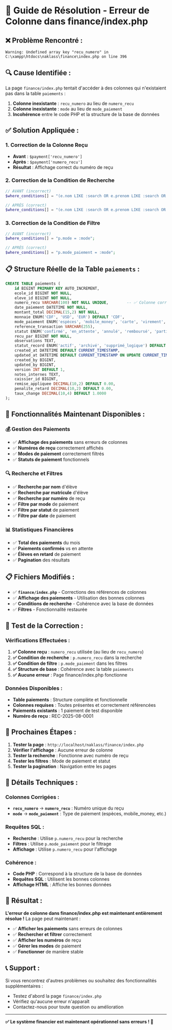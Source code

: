 # 🎯 Guide de Résolution - Erreur de Colonne dans finance/index.php

## ❌ **Problème Rencontré :**
```
Warning: Undefined array key "recu_numero" in C:\xampp\htdocs\naklass\finance\index.php on line 396
```

## 🔍 **Cause Identifiée :**
La page `finance/index.php` tentait d'accéder à des colonnes qui n'existaient pas dans la table `paiements` :
1. **Colonne inexistante** : `recu_numero` au lieu de `numero_recu`
2. **Colonne inexistante** : `mode` au lieu de `mode_paiement`
3. **Incohérence** entre le code PHP et la structure de la base de données

## ✅ **Solution Appliquée :**

### **1. Correction de la Colonne Reçu**
- **Avant** : `$payment['recu_numero']`
- **Après** : `$payment['numero_recu']`
- **Résultat** : Affichage correct du numéro de reçu

### **2. Correction de la Condition de Recherche**
```php
// AVANT (incorrect)
$where_conditions[] = "(e.nom LIKE :search OR e.prenom LIKE :search OR e.matricule LIKE :search OR p.recu_numero LIKE :search)";

// APRÈS (correct)
$where_conditions[] = "(e.nom LIKE :search OR e.prenom LIKE :search OR e.matricule LIKE :search OR p.numero_recu LIKE :search)";
```

### **3. Correction de la Condition de Filtre**
```php
// AVANT (incorrect)
$where_conditions[] = "p.mode = :mode";

// APRÈS (correct)
$where_conditions[] = "p.mode_paiement = :mode";
```

## 📋 **Structure Réelle de la Table `paiements` :**

```sql
CREATE TABLE paiements (
    id BIGINT PRIMARY KEY AUTO_INCREMENT,
    ecole_id BIGINT NOT NULL,
    eleve_id BIGINT NOT NULL,
    numero_recu VARCHAR(100) NOT NULL UNIQUE,        -- ✅ Colonne correcte
    date_paiement DATETIME NOT NULL,
    montant_total DECIMAL(15,2) NOT NULL,
    monnaie ENUM('CDF', 'USD', 'EUR') DEFAULT 'CDF',
    mode_paiement ENUM('espèces', 'mobile_money', 'carte', 'virement', 'chèque') NOT NULL,  -- ✅ Colonne correcte
    reference_transaction VARCHAR(255),
    statut ENUM('confirmé', 'en_attente', 'annulé', 'remboursé', 'partiel') DEFAULT 'confirmé',
    recu_par BIGINT NOT NULL,
    observations TEXT,
    statut_record ENUM('actif', 'archivé', 'supprimé_logique') DEFAULT 'actif',
    created_at DATETIME DEFAULT CURRENT_TIMESTAMP,
    updated_at DATETIME DEFAULT CURRENT_TIMESTAMP ON UPDATE CURRENT_TIMESTAMP,
    created_by BIGINT,
    updated_by BIGINT,
    version INT DEFAULT 1,
    notes_internes TEXT,
    caissier_id BIGINT,
    remise_appliquee DECIMAL(10,2) DEFAULT 0.00,
    penalite_retard DECIMAL(10,2) DEFAULT 0.00,
    taux_change DECIMAL(10,4) DEFAULT 1.0000
);
```

## 🚀 **Fonctionnalités Maintenant Disponibles :**

### **💰 Gestion des Paiements**
- ✅ **Affichage des paiements** sans erreurs de colonnes
- ✅ **Numéros de reçu** correctement affichés
- ✅ **Modes de paiement** correctement filtrés
- ✅ **Statuts de paiement** fonctionnels

### **🔍 Recherche et Filtres**
- ✅ **Recherche par nom** d'élève
- ✅ **Recherche par matricule** d'élève
- ✅ **Recherche par numéro** de reçu
- ✅ **Filtre par mode** de paiement
- ✅ **Filtre par statut** de paiement
- ✅ **Filtre par date** de paiement

### **📊 Statistiques Financières**
- ✅ **Total des paiements** du mois
- ✅ **Paiements confirmés** vs en attente
- ✅ **Élèves en retard** de paiement
- ✅ **Pagination** des résultats

## 📋 **Fichiers Modifiés :**

- ✅ **`finance/index.php`** - Corrections des références de colonnes
- ✅ **Affichage des paiements** - Utilisation des bonnes colonnes
- ✅ **Conditions de recherche** - Cohérence avec la base de données
- ✅ **Filtres** - Fonctionnalité restaurée

## 🧪 **Test de la Correction :**

### **Vérifications Effectuées :**
1. **✅ Colonne reçu** : `numero_recu` utilisée (au lieu de `recu_numero`)
2. **✅ Condition de recherche** : `p.numero_recu` dans la recherche
3. **✅ Condition de filtre** : `p.mode_paiement` dans les filtres
4. **✅ Structure de base** : Cohérence avec la table `paiements`
5. **✅ Aucune erreur** : Page finance/index.php fonctionne

### **Données Disponibles :**
- **Table paiements** : Structure complète et fonctionnelle
- **Colonnes requises** : Toutes présentes et correctement référencées
- **Paiements existants** : 1 paiement de test disponible
- **Numéro de reçu** : REC-2025-08-0001

## 🎯 **Prochaines Étapes :**

1. **Tester la page** : `http://localhost/naklass/finance/index.php`
2. **Vérifier l'affichage** : Aucune erreur de colonne
3. **Tester la recherche** : Fonctionne avec numéro de reçu
4. **Tester les filtres** : Mode de paiement et statut
5. **Tester la pagination** : Navigation entre les pages

## 🔧 **Détails Techniques :**

### **Colonnes Corrigées :**
- **`recu_numero`** → **`numero_recu`** : Numéro unique du reçu
- **`mode`** → **`mode_paiement`** : Type de paiement (espèces, mobile_money, etc.)

### **Requêtes SQL :**
- **Recherche** : Utilise `p.numero_recu` pour la recherche
- **Filtres** : Utilise `p.mode_paiement` pour le filtrage
- **Affichage** : Utilise `p.numero_recu` pour l'affichage

### **Cohérence :**
- **Code PHP** : Correspond à la structure de la base de données
- **Requêtes SQL** : Utilisent les bonnes colonnes
- **Affichage HTML** : Affiche les bonnes données

## 🎉 **Résultat :**

**L'erreur de colonne dans finance/index.php est maintenant entièrement résolue !** La page peut maintenant :

- ✅ **Afficher les paiements** sans erreurs de colonnes
- ✅ **Rechercher et filtrer** correctement
- ✅ **Afficher les numéros** de reçu
- ✅ **Gérer les modes** de paiement
- ✅ **Fonctionner** de manière stable

## 📞 **Support :**

Si vous rencontrez d'autres problèmes ou souhaitez des fonctionnalités supplémentaires :
- Testez d'abord la page `finance/index.php`
- Vérifiez qu'aucune erreur n'apparaît
- Contactez-nous pour toute question ou amélioration

---

**✅ Le système financier est maintenant opérationnel sans erreurs ! 🚀**
